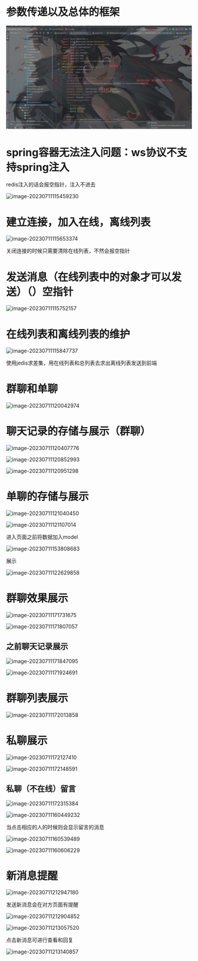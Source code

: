 # 参数传递以及总体的框架

![image-20230711114907460](markdownImg/image-20230711114907460.png)

# spring容器无法注入问题：ws协议不支持spring注入

redis注入的话会报空指针，注入不进去



![image-20230711115459230](D:/javanote/springboot_socket/markdownImg/image-20230711115459230.png)

# 建立连接，加入在线，离线列表

![image-20230711115653374](D:/javanote/springboot_socket/markdownImg/image-20230711115653374.png)

关闭连接的时候只需要清除在线列表，不然会报空指针

# 发送消息（在线列表中的对象才可以发送）（）空指针

![image-20230711115752157](D:/javanote/springboot_socket/markdownImg/image-20230711115752157.png)

# 在线列表和离线列表的维护

![image-20230711115847737](D:/javanote/springboot_socket/markdownImg/image-20230711115847737.png)

使用jedis求差集，用在线列表和总列表去求出离线列表发送到前端

# 群聊和单聊

![image-20230711120042974](D:/javanote/springboot_socket/markdownImg/image-20230711120042974.png)

# 聊天记录的存储与展示（群聊）

![image-20230711120407776](D:/javanote/springboot_socket/markdownImg/image-20230711120407776.png)

![image-20230711120852993](D:/javanote/springboot_socket/markdownImg/image-20230711120852993.png)

![image-20230711120951298](D:/javanote/springboot_socket/markdownImg/image-20230711120951298.png)

# 单聊的存储与展示

![image-20230711121040450](D:/javanote/springboot_socket/markdownImg/image-20230711121040450.png)

![image-20230711121107014](D:/javanote/springboot_socket/markdownImg/image-20230711121107014.png)

进入页面之前将数据加入model

![image-20230711153808683](D:/javanote/springboot_socket/markdownImg/image-20230711153808683.png)

展示

![image-20230711122629858](D:/javanote/springboot_socket/markdownImg/image-20230711122629858.png)

# 群聊效果展示

![image-20230711171731675](D:/javanote/springboot_socket/markdownImg/image-20230711171731675.png)

![image-20230711171807057](D:/javanote/springboot_socket/markdownImg/image-20230711171807057.png)

## 之前聊天记录展示

![image-20230711171847095](D:/javanote/springboot_socket/markdownImg/image-20230711171847095.png)

![image-20230711171924691](D:/javanote/springboot_socket/markdownImg/image-20230711171924691.png)

# 群聊列表展示

![image-20230711172013858](D:/javanote/springboot_socket/markdownImg/image-20230711172013858.png)

# 私聊展示

![image-20230711172127410](D:/javanote/springboot_socket/markdownImg/image-20230711172127410.png)

![image-20230711172148591](D:/javanote/springboot_socket/markdownImg/image-20230711172148591.png)



## 私聊（不在线）留言

![image-20230711172315384](D:/javanote/springboot_socket/markdownImg/image-20230711172315384.png)



![image-20230711160449232](D:/javanote/springboot_socket/markdownImg/image-20230711160449232.png)

当点击相应的人的时候则会显示留言的消息

![image-20230711160539489](D:/javanote/springboot_socket/markdownImg/image-20230711160539489.png)

![image-20230711160606229](D:/javanote/springboot_socket/markdownImg/image-20230711160606229.png)

# 新消息提醒

![image-20230711212947180](D:/javanote/springboot_socket/markdownImg/image-20230711212947180.png)

发送新消息会在对方页面有提醒

![image-20230711212904852](D:/javanote/springboot_socket/markdownImg/image-20230711212904852.png)

![image-20230711213057520](D:/javanote/springboot_socket/markdownImg/image-20230711213057520.png)

点击新消息可进行查看和回复

![image-20230711213140857](D:/javanote/springboot_socket/markdownImg/image-20230711213140857.png)

